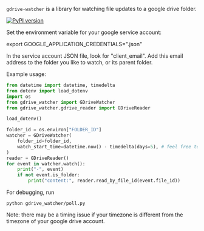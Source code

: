 `gdrive-watcher` is a library for watching file updates to a google drive folder.

[![PyPI version](https://badge.fury.io/py/gdrive-watcher.svg)](https://badge.fury.io/py/gdrive-watcher)

Set the environment variable for your google service account:

export GOOGLE_APPLICATION_CREDENTIALS="<path to your google service account file>.json"

In the service account JSON file, look for "client_email". Add this email address to the folder you like to watch, or its parent folder.

Example usage:

```python
from datetime import datetime, timedelta
from dotenv import load_dotenv
import os
from gdrive_watcher import GDriveWatcher
from gdrive_watcher.gdrive_reader import GDriveReader

load_dotenv()

folder_id = os.environ["FOLDER_ID"]
watcher = GDriveWatcher(
    folder_id=folder_id,
    watch_start_time=datetime.now() - timedelta(days=5), # feel free to change this
)
reader = GDriveReader()
for event in watcher.watch():
    print("-", event)
    if not event.is_folder:
        print("content:", reader.read_by_file_id(event.file_id))
```

For debugging, run

```
python gdrive_watcher/poll.py 
```

Note: there may be a timing issue if your timezone is different from the timezone of your google drive account.
